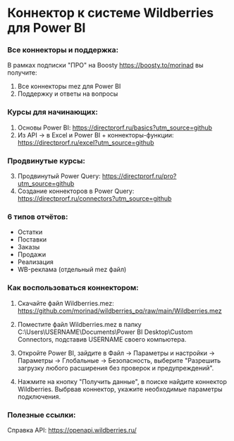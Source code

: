 # Коннектор к системе Wildberries для Power BI

### Все коннекторы и поддержка:
В рамках подписки "ПРО" на Boosty https://boosty.to/morinad вы получите:
1) Все коннекторы mez для Power BI 
2) Поддержку и ответы на вопросы

### Курсы для начинающих:
1) Основы Power BI: https://directprorf.ru/basics?utm_source=github
2) Из API -> в Excel и Power BI + коннекторы-функции: https://directprorf.ru/excel?utm_source=github

### Продвинутые курсы:
3) Продвинутый Power Query: https://directprorf.ru/pro?utm_source=github
4) Создание коннекторов в Power Query: https://directprorf.ru/connectors?utm_source=github

### 6 типов отчётов:
- Остатки
- Поставки
- Заказы
- Продажи
- Реализация
- WB-реклама (отдельный mez файл)

### Как воспользоваться коннектором:

1) Скачайте файл Wildberries.mez: https://github.com/morinad/wildberries_pq/raw/main/Wildberries.mez

2) Поместите файл Wildberries.mez в папку C:\Users\USERNAME\Documents\Power BI Desktop\Custom Connectors, подставив USERNAME своего компьютера.

3) Откройте Power BI, зайдите в Файл -> Параметры и настройки -> Параметры -> Глобальные -> Безопасность, выберите "Разрешить загрузку любого расширения без проверок и предупреждений".

4) Нажмите на кнопку "Получить данные", в поиске найдите коннектор Wildberries. 
Выбрвав коннектор, укажите необходимые параметры подключения.

### Полезные ссылки:
Справка API: https://openapi.wildberries.ru/
